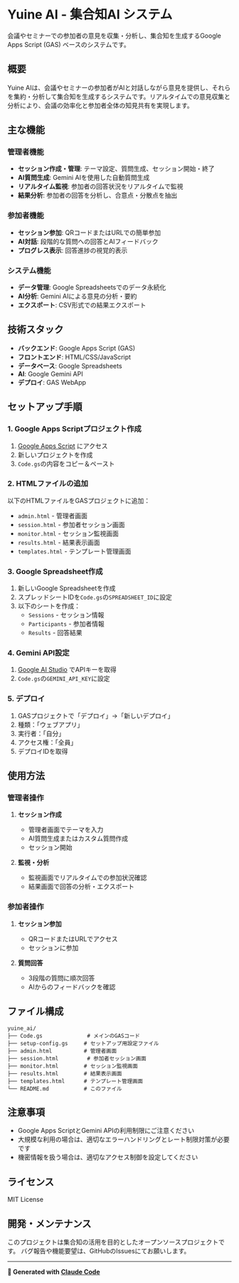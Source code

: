 # Yuine AI - 集合知AI システム

会議やセミナーでの参加者の意見を収集・分析し、集合知を生成するGoogle Apps Script (GAS) ベースのシステムです。

## 概要

Yuine AIは、会議やセミナーの参加者がAIと対話しながら意見を提供し、それらを集約・分析して集合知を生成するシステムです。リアルタイムでの意見収集と分析により、会議の効率化と参加者全体の知見共有を実現します。

## 主な機能

### 管理者機能
- **セッション作成・管理**: テーマ設定、質問生成、セッション開始・終了
- **AI質問生成**: Gemini AIを使用した自動質問生成
- **リアルタイム監視**: 参加者の回答状況をリアルタイムで監視
- **結果分析**: 参加者の回答を分析し、合意点・分散点を抽出

### 参加者機能
- **セッション参加**: QRコードまたはURLでの簡単参加
- **AI対話**: 段階的な質問への回答とAIフィードバック
- **プログレス表示**: 回答進捗の視覚的表示

### システム機能
- **データ管理**: Google Spreadsheetsでのデータ永続化
- **AI分析**: Gemini AIによる意見の分析・要約
- **エクスポート**: CSV形式での結果エクスポート

## 技術スタック

- **バックエンド**: Google Apps Script (GAS)
- **フロントエンド**: HTML/CSS/JavaScript
- **データベース**: Google Spreadsheets
- **AI**: Google Gemini API
- **デプロイ**: GAS WebApp

## セットアップ手順

### 1. Google Apps Scriptプロジェクト作成
1. [Google Apps Script](https://script.google.com/) にアクセス
2. 新しいプロジェクトを作成
3. `Code.gs`の内容をコピー＆ペースト

### 2. HTMLファイルの追加
以下のHTMLファイルをGASプロジェクトに追加：
- `admin.html` - 管理者画面
- `session.html` - 参加者セッション画面
- `monitor.html` - セッション監視画面
- `results.html` - 結果表示画面
- `templates.html` - テンプレート管理画面

### 3. Google Spreadsheet作成
1. 新しいGoogle Spreadsheetを作成
2. スプレッドシートIDを`Code.gs`の`SPREADSHEET_ID`に設定
3. 以下のシートを作成：
   - `Sessions` - セッション情報
   - `Participants` - 参加者情報
   - `Results` - 回答結果

### 4. Gemini API設定
1. [Google AI Studio](https://aistudio.google.com/) でAPIキーを取得
2. `Code.gs`の`GEMINI_API_KEY`に設定

### 5. デプロイ
1. GASプロジェクトで「デプロイ」→「新しいデプロイ」
2. 種類：「ウェブアプリ」
3. 実行者：「自分」
4. アクセス権：「全員」
5. デプロイIDを取得

## 使用方法

### 管理者操作
1. **セッション作成**
   - 管理者画面でテーマを入力
   - AI質問生成またはカスタム質問作成
   - セッション開始

2. **監視・分析**
   - 監視画面でリアルタイムでの参加状況確認
   - 結果画面で回答の分析・エクスポート

### 参加者操作
1. **セッション参加**
   - QRコードまたはURLでアクセス
   - セッションに参加

2. **質問回答**
   - 3段階の質問に順次回答
   - AIからのフィードバックを確認

## ファイル構成

```
yuine_ai/
├── Code.gs              # メインのGASコード
├── setup-config.gs     # セットアップ用設定ファイル
├── admin.html          # 管理者画面
├── session.html         # 参加者セッション画面
├── monitor.html        # セッション監視画面
├── results.html        # 結果表示画面
├── templates.html      # テンプレート管理画面
└── README.md           # このファイル
```

## 注意事項

- Google Apps ScriptとGemini APIの利用制限にご注意ください
- 大規模な利用の場合は、適切なエラーハンドリングとレート制限対策が必要です
- 機密情報を扱う場合は、適切なアクセス制御を設定してください

## ライセンス

MIT License

## 開発・メンテナンス

このプロジェクトは集合知の活用を目的としたオープンソースプロジェクトです。
バグ報告や機能要望は、GitHubのIssuesにてお願いします。

---

**🤖 Generated with [Claude Code](https://claude.ai/code)**